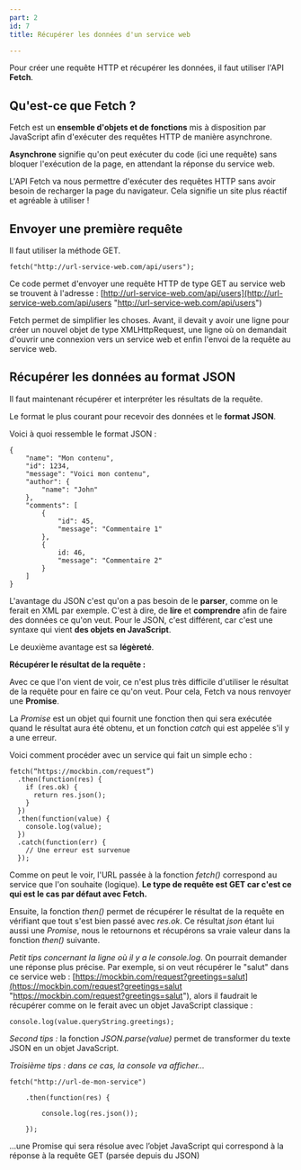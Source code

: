 ```yaml
---
part: 2
id: 7
title: Récupérer les données d'un service web

---
```

Pour créer une requête HTTP et récupérer les données, il faut utiliser l'API **Fetch**.

## Qu'est-ce que Fetch ?

Fetch est un **ensemble d'objets et de fonctions** mis à disposition par JavaScript afin d'exécuter des requêtes HTTP de manière asynchrone.

**Asynchrone** signifie qu'on peut exécuter du code (ici une requête) sans bloquer l'exécution de la page, en attendant la réponse du service web.

L'API Fetch va nous permettre d'exécuter des requêtes HTTP sans avoir besoin de recharger la page du navigateur. Cela signifie un site plus réactif et agréable à utiliser !

## Envoyer une première requête

Il faut utiliser la méthode GET.

    fetch("http://url-service-web.com/api/users");

Ce code permet d'envoyer une requête HTTP de type GET au service web se trouvent à l'adresse : [http://url-service-web.com/api/users](http://url-service-web.com/api/users "http://url-service-web.com/api/users")

Fetch permet de simplifier les choses. Avant, il devait y avoir une ligne pour créer un nouvel objet de type XMLHttpRequest, une ligne où on demandait d'ouvrir une connexion vers un service web et enfin l'envoi de la requête au service web.

## Récupérer les données au format JSON

Il faut maintenant récupérer et interpréter les résultats de la requête.

Le format le plus courant pour recevoir des données et le **format JSON**.

Voici à quoi ressemble le format JSON :

    {
        "name": "Mon contenu",
        "id": 1234,
        "message": "Voici mon contenu",
        "author": {
            "name": "John"
        },
        "comments": [
            {
                "id": 45,
                "message": "Commentaire 1"
            },
            {
                id: 46,
                "message": "Commentaire 2"
            }
        ]
    }

L'avantage du JSON c'est qu'on a pas besoin de le **parser**, comme on le ferait en XML par exemple. C'est à dire, de **lire** et **comprendre** afin de faire des données ce qu'on veut. Pour le JSON, c'est différent, car c'est une syntaxe qui vient **des objets en JavaScript**.

Le deuxième avantage est sa **légèreté**.

**Récupérer le résultat de la requête :**

Avec ce que l'on vient de voir, ce n'est plus très difficile d'utiliser le résultat de la requête pour en faire ce qu'on veut. Pour cela, Fetch va nous renvoyer une **Promise**.

La _Promise_ est un objet qui fournit une fonction then qui sera exécutée quand le résultat aura été obtenu, et un fonction _catch_ qui est appelée s'il y a une erreur.

Voici comment procéder avec un service qui fait un simple echo :

    fetch(“https://mockbin.com/request”)
      .then(function(res) {
        if (res.ok) {
          return res.json();
        }
      })
      .then(function(value) {
        console.log(value);
      })
      .catch(function(err) {
        // Une erreur est survenue
      });

Comme on peut le voir, l'URL passée à la fonction _fetch()_ correspond au service que l'on souhaite (logique). **Le type de requête est GET car c'est ce qui est le cas par défaut avec Fetch.**

Ensuite, la fonction _then()_ permet de récupérer le résultat de la requête en vérifiant que tout s'est bien passé avec _res.ok_. Ce résultat _json_ étant lui aussi une _Promise_, nous le retournons et récupérons sa vraie valeur dans la fonction _then()_ suivante.

_Petit tips concernant la ligne où il y a le console.log_. On pourrait demander une réponse plus précise. Par exemple, si on veut récupérer le "salut" dans ce service web : [https://mockbin.com/request?greetings=salut](https://mockbin.com/request?greetings=salut "https://mockbin.com/request?greetings=salut"), alors il faudrait le récupérer comme on le ferait avec un objet JavaScript classique :

    console.log(value.queryString.greetings);

_Second tips :_ la fonction _JSON.parse(value)_ permet de transformer du texte JSON en un objet JavaScript.

_Troisième tips : dans ce cas, la console va afficher..._

    fetch("http://url-de-mon-service")
    
        .then(function(res) {
    
            console.log(res.json());
    
        });

...une Promise qui sera résolue avec l’objet JavaScript qui correspond à la réponse à la requête GET (parsée depuis du JSON)